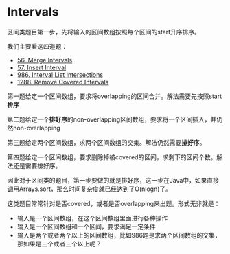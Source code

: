 # Intervals

区间类题目第一步，先将输入的区间数组按照每个区间的start升序排序。

我们主要看这四道题：

* [56. Merge Intervals](merge-intervals.md)
* [57. Insert Interval](insert-interval.md)
* [986. Interval List Intersections](interval-list-intersections.md)
* [1288. Remove Covered Intervals](remove-covered-intervals.md)

第一题给定一个区间数组，要求将overlapping的区间合并。解法需要先按照start**排序**

第二题给定一个**排好序**的non-overlapping区间数组，要求将一个区间插入，并仍然non-overlapping

第三题给定两个区间数组，求两个区间数组的交集。解法仍然需要**排好序**。

第四题给定一个区间数组，要求删除掉被covered的区间，求剩下的区间个数。解法还是需要排好序。



因此对于区间类的题目，第一步要做的就是排好序，这一步在Java中，如果直接调用Arrays.sort，那么时间复杂度就已经达到了O(nlogn)了。

这类题目常常针对是否covered，或者是否overlapping来出题。形式无非就是：

* 输入是一个区间数组，在这个区间数组里面进行各种操作
* 输入是一个区间数组和一个区间，要求满足一定条件
* 输入是两个或者两个以上的区间数组，比如986题是求两个区间数组的交集，那如果是三个或者三个以上呢？

